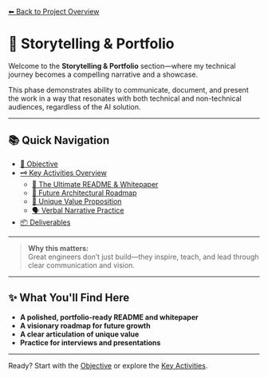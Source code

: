 [⬅ Back to Project Overview](../../Readme.md)

# 🌟 Storytelling & Portfolio

Welcome to the **Storytelling & Portfolio** section—where my technical journey becomes a compelling narrative and a showcase.

This phase demonstrates ability to communicate, document, and present the work in a way that resonates with both technical and non-technical audiences, regardless of the AI solution.

---

## 📚 Quick Navigation

- [🎯 Objective](Objective.md)
- [🗝️ Key Activities Overview](Key_Activities.md)
  - [📖 The Ultimate README & Whitepaper](Ultimate_README.md)
  - [🚀 Future Architectural Roadmap](Future_Roadmap.md)
  - [💎 Unique Value Proposition](Unique_Value.md)
  - [🗣️ Verbal Narrative Practice](Verbal_Narrative.md)
- [📦 Deliverables](Deliverables.md)

---

> **Why this matters:**  
> Great engineers don’t just build—they inspire, teach, and lead through clear communication and vision.

---

## ✨ What You'll Find Here

- **A polished, portfolio-ready README and whitepaper**
- **A visionary roadmap for future growth**
- **A clear articulation of unique value**
- **Practice for interviews and presentations**

---

Ready? Start with the [Objective](Objective.md) or explore the [Key Activities](Key_Activities.md).
